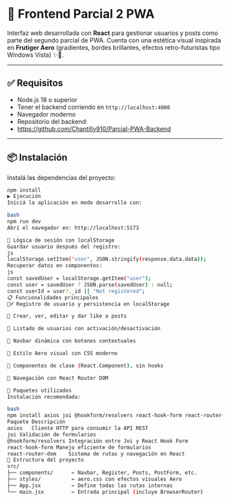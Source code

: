 # 🚀 Frontend Parcial 2 PWA

Interfaz web desarrollada con **React** para gestionar usuarios y posts como parte del segundo parcial de PWA. Cuenta con una estética visual inspirada en **Frutiger Aero** (gradientes, bordes brillantes, efectos retro-futuristas tipo Windows Vista) ✨🧊.

---

## ✅ Requisitos

- Node.js 18 o superior
- Tener el backend corriendo en `http://localhost:4000`
- Navegador moderno
- Repositorio del backend:
- https://github.com/Chantilly910/Parcial-PWA-Backend


---

## 📦 Instalación

Instalá las dependencias del proyecto:

```bash
npm install
▶️ Ejecución
Iniciá la aplicación en modo desarrollo con:

bash
npm run dev
Abrí el navegador en: http://localhost:5173

🔐 Lógica de sesión con localStorage
Guardar usuario después del registro:
js
localStorage.setItem("user", JSON.stringify(response.data.data));
Recuperar datos en componentes:
js
const savedUser = localStorage.getItem("user");
const user = savedUser ? JSON.parse(savedUser) : null;
const userId = user?._id || "Not registered";
📋 Funcionalidades principales
🧍‍♂️ Registro de usuario y persistencia en localStorage

📝 Crear, ver, editar y dar like a posts

👥 Listado de usuarios con activación/desactivación

🧭 Navbar dinámica con botones contextuales

🎨 Estilo Aero visual con CSS moderno

🧠 Componentes de clase (React.Component), sin hooks

🔄 Navegación con React Router DOM

🧰 Paquetes utilizados
Instalación recomendada:

bash
npm install axios joi @hookform/resolvers react-hook-form react-router-dom
Paquete	Descripción
axios	Cliente HTTP para consumir la API REST
joi	Validación de formularios
@hookform/resolvers	Integración entre Joi y React Hook Form
react-hook-form	Manejo eficiente de formularios
react-router-dom	Sistema de rutas y navegación en React
🧱 Estructura del proyecto
src/
├── components/      ← Navbar, Register, Posts, PostForm, etc.
├── styles/          ← aero.css con efectos visuales Aero
├── App.jsx          ← Define todas las rutas internas
└── main.jsx         ← Entrada principal (incluye BrowserRouter)
